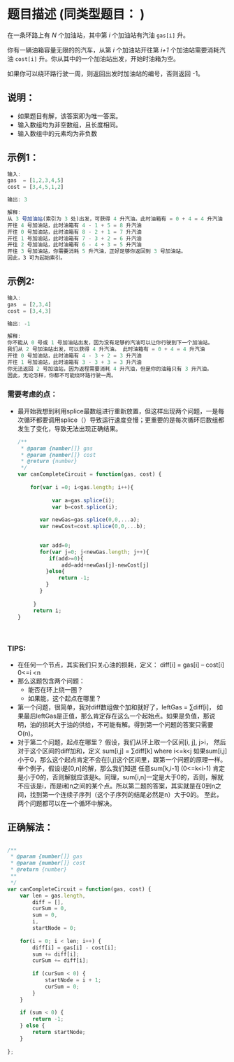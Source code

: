 # 题目描述  (同类型题目： )

在一条环路上有 *N* 个加油站，其中第 *i* 个加油站有汽油 `gas[i]` 升。

你有一辆油箱容量无限的的汽车，从第 *i* 个加油站开往第 *i+1* 个加油站需要消耗汽油 `cost[i]` 升。你从其中的一个加油站出发，开始时油箱为空。

如果你可以绕环路行驶一周，则返回出发时加油站的编号，否则返回 -1。



## 说明：

+ 如果题目有解，该答案即为唯一答案。
+ 输入数组均为非空数组，且长度相同。
+ 输入数组中的元素均为非负数



## 示例1：  

```javascript
输入: 
gas  = [1,2,3,4,5]
cost = [3,4,5,1,2]

输出: 3

解释:
从 3 号加油站(索引为 3 处)出发，可获得 4 升汽油。此时油箱有 = 0 + 4 = 4 升汽油
开往 4 号加油站，此时油箱有 4 - 1 + 5 = 8 升汽油
开往 0 号加油站，此时油箱有 8 - 2 + 1 = 7 升汽油
开往 1 号加油站，此时油箱有 7 - 3 + 2 = 6 升汽油
开往 2 号加油站，此时油箱有 6 - 4 + 3 = 5 升汽油
开往 3 号加油站，你需要消耗 5 升汽油，正好足够你返回到 3 号加油站。
因此，3 可为起始索引。
```

## 示例2:

```javascript
输入: 
gas  = [2,3,4]
cost = [3,4,3]

输出: -1

解释:
你不能从 0 号或 1 号加油站出发，因为没有足够的汽油可以让你行驶到下一个加油站。
我们从 2 号加油站出发，可以获得 4 升汽油。 此时油箱有 = 0 + 4 = 4 升汽油
开往 0 号加油站，此时油箱有 4 - 3 + 2 = 3 升汽油
开往 1 号加油站，此时油箱有 3 - 3 + 3 = 3 升汽油
你无法返回 2 号加油站，因为返程需要消耗 4 升汽油，但是你的油箱只有 3 升汽油。
因此，无论怎样，你都不可能绕环路行驶一周。
```



### 需要考虑的点：

- 最开始我想到利用splice最数组进行重新放置，但这样出现两个问题，一是每次循环都要调用splice（）导致运行速度变慢；更重要的是每次循环后数组都发生了变化，导致无法出现正确结果。

  ~~~ javascript
  /**
   * @param {number[]} gas
   * @param {number[]} cost
   * @return {number}
   */
  var canCompleteCircuit = function(gas, cost) {
      
      for(var i =0; i<gas.length; i++){  
      
             var a=gas.splice(i);
             var b=cost.splice(i);
        
         var newGas=gas.splice(0,0,...a);
         var newCost=cost.splice(0,0,...b);
        
  
         var add=0;
         for(var j=0; j<newGas.length; j++){
            if(add>=0){
                add=add+newGas[j]-newCost[j]
           }else{
               return -1;
           }     
         }  
       
       }
       return i;
  }
  ~~~

  

  

<br/>

### TIPS:

*  在任何一个节点，其实我们只关心油的损耗，定义： 
  diff[i] = gas[i] – cost[i]  0<=i <n 
* 那么这题包含两个问题： 
  + 能否在环上绕一圈？ 
  + 如果能，这个起点在哪里？
* 第一个问题，很简单，我对diff数组做个加和就好了，leftGas = ∑diff[i]， 如果最后leftGas是正值，那么肯定存在这么一个起始点。如果是负值，那说明，油的损耗大于油的供给，不可能有解。得到第一个问题的答案只需要O(n)。 
* 对于第二个问题，起点在哪里？ 
  假设，我们从环上取一个区间[i, j], j>i， 然后对于这个区间的diff加和，定义 
  sum[i,j] = ∑diff[k] where i<=k<j 
  如果sum[i,j]小于0，那么这个起点肯定不会在[i,j]这个区间里，跟第一个问题的原理一样。举个例子，假设i是[0,n]的解，那么我们知道 任意sum[k,i-1] (0<=k<i-1) 肯定是小于0的，否则解就应该是k。同理，sum[i,n]一定是大于0的，否则，解就不应该是i，而是i和n之间的某个点。所以第二题的答案，其实就是在0到n之间，找到第一个连续子序列（这个子序列的结尾必然是n）大于0的。 
  至此，两个问题都可以在一个循环中解决。

## 正确解法：  

```javascript

/**
 * @param {number[]} gas
 * @param {number[]} cost
 * @return {number}
 ** 
 */
var canCompleteCircuit = function(gas, cost) {
    var len = gas.length,
        diff = [],
        curSum = 0,
        sum = 0,
        i,
        startNode = 0;
    
    for(i = 0; i < len; i++) {
        diff[i] = gas[i] - cost[i];
        sum += diff[i];
        curSum += diff[i];
        
        if (curSum < 0) {
            startNode = i + 1;
            curSum = 0;
        }
    }
    
    if (sum < 0) {
        return -1;
    } else {
        return startNode;
    }
        
};
```


